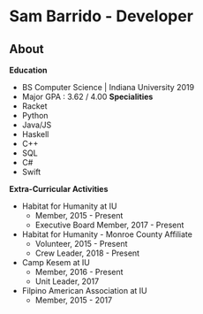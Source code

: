 # Sam Barrido - Developer
## About
**Education**
- BS Computer Science | Indiana University 2019
- Major GPA : 3.62 / 4.00
**Specialities**
- Racket
- Python
- Java/JS
- Haskell
- C++
- SQL
- C#
- Swift

**Extra-Curricular Activities**
- Habitat for Humanity at IU
    - Member, 2015 - Present
    - Executive Board Member, 2017 - Present
- Habitat for Humanity - Monroe County Affiliate
    - Volunteer, 2015 - Present
    - Crew Leader, 2018 - Present
- Camp Kesem at IU
    - Member, 2016 - Present
    - Unit Leader, 2017
- Filpino American Association at IU
    - Member, 2015 - 2017
